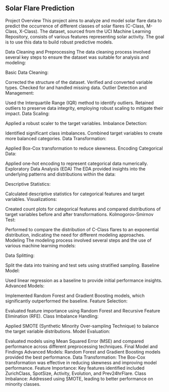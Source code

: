 ## Solar Flare Prediction 

Project Overview
This project aims to analyze and model solar flare data to predict the occurrence of different classes of solar flares (C-Class, M-Class, X-Class). The dataset, sourced from the UCI Machine Learning Repository, consists of various features representing solar activity. The goal is to use this data to build robust predictive models.

Data Cleaning and Preprocessing
The data cleaning process involved several key steps to ensure the dataset was suitable for analysis and modeling:

Basic Data Cleaning:

Corrected the structure of the dataset.
Verified and converted variable types.
Checked for and handled missing data.
Outlier Detection and Management:

Used the Interquartile Range (IQR) method to identify outliers.
Retained outliers to preserve data integrity, employing robust scaling to mitigate their impact.
Data Scaling:

Applied a robust scaler to the target variables.
Imbalance Detection:

Identified significant class imbalances.
Combined target variables to create more balanced categories.
Data Transformation:

Applied Box-Cox transformation to reduce skewness.
Encoding Categorical Data:

Applied one-hot encoding to represent categorical data numerically.
Exploratory Data Analysis (EDA)
The EDA provided insights into the underlying patterns and distributions within the data:

Descriptive Statistics:

Calculated descriptive statistics for categorical features and target variables.
Visualizations:

Created count plots for categorical features and compared distributions of target variables before and after transformations.
Kolmogorov-Smirnov Test:

Performed to compare the distribution of C-Class flares to an exponential distribution, indicating the need for different modeling approaches.
Modeling
The modeling process involved several steps and the use of various machine learning models:

Data Splitting:

Split the data into training and test sets using stratified sampling.
Baseline Model:

Used linear regression as a baseline to provide initial performance insights.
Advanced Models:

Implemented Random Forest and Gradient Boosting models, which significantly outperformed the baseline.
Feature Selection:

Evaluated feature importance using Random Forest and Recursive Feature Elimination (RFE).
Class Imbalance Handling:

Applied SMOTE (Synthetic Minority Over-sampling Technique) to balance the target variable distributions.
Model Evaluation:

Evaluated models using Mean Squared Error (MSE) and compared performance across different preprocessing techniques.
Final Model and Findings
Advanced Models: Random Forest and Gradient Boosting models provided the best performance.
Data Transformation: The Box-Cox transformation was effective in reducing skewness and improving model performance.
Feature Importance: Key features identified included ZurichClass, SpotSize, Activity, Evolution, and Prev24hrFlare.
Class Imbalance: Addressed using SMOTE, leading to better performance on minority classes.
